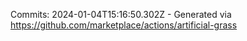 Commits: 2024-01-04T15:16:50.302Z - Generated via https://github.com/marketplace/actions/artificial-grass
<br>
